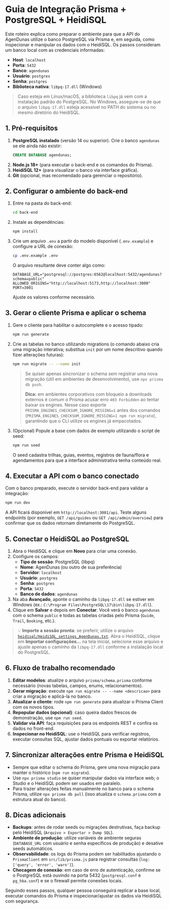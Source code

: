 # Guia de Integração Prisma + PostgreSQL + HeidiSQL

Este roteiro explica como preparar o ambiente para que a API do AgenDunas utilize o banco PostgreSQL via Prisma e, em seguida, como inspecionar e manipular os dados com o HeidiSQL. Os passos consideram um banco local com as credenciais informadas:

- **Host**: `localhost`
- **Porta**: `5432`
- **Banco**: `agendunas`
- **Usuário**: `postgres`
- **Senha**: `postgres`
- **Biblioteca nativa**: `libpq-17.dll` (Windows)

> Caso esteja em Linux/macOS, a biblioteca `libpq` já vem com a instalação padrão do PostgreSQL. No Windows, assegure-se de que o arquivo `libpq-17.dll` esteja acessível no PATH do sistema ou no mesmo diretório do HeidiSQL.

## 1. Pré-requisitos

1. **PostgreSQL instalado** (versão 14 ou superior). Crie o banco `agendunas` se ele ainda não existir:
   ```sql
   CREATE DATABASE agendunas;
   ```
2. **Node.js 18+** (para executar o back-end e os comandos do Prisma).
3. **HeidiSQL 12+** (para visualizar o banco via interface gráfica).
4. **Git** (opcional, mas recomendado para gerenciar o repositório).

## 2. Configurar o ambiente do back-end

1. Entre na pasta do back-end:
   ```bash
   cd back-end
   ```
2. Instale as dependências:
   ```bash
   npm install
   ```
3. Crie um arquivo `.env` a partir do modelo disponível (`.env.example`) e configure a URL de conexão:
   ```bash
   cp .env.example .env
   ```
   O arquivo resultante deve conter algo como:
   ```env
   DATABASE_URL="postgresql://postgres:6562@localhost:5432/agendunas?schema=public"
   ALLOWED_ORIGINS="http://localhost:5173,http://localhost:3000"
   PORT=3001
   ```
   Ajuste os valores conforme necessário.

## 3. Gerar o cliente Prisma e aplicar o schema

1. Gere o cliente para habilitar o autocomplete e o acesso tipado:
   ```bash
   npm run generate
   ```
2. Crie as tabelas no banco utilizando migrations (o comando abaixo cria uma migração interativa; substitua `init` por um nome descritivo quando fizer alterações futuras):
   ```bash
   npm run migrate -- --name init
   ```
   > Se quiser apenas sincronizar o schema sem registrar uma nova migração (útil em ambientes de desenvolvimento), use `npx prisma db push`.
   >
   > **Dica:** em ambientes corporativos com bloqueio a downloads externos é comum o Prisma acusar erro `403 Forbidden` ao tentar baixar os engines. Nesse caso exporte `PRISMA_ENGINES_CHECKSUM_IGNORE_MISSING=1` antes dos comandos (`PRISMA_ENGINES_CHECKSUM_IGNORE_MISSING=1 npm run migrate`), garantindo que o CLI utilize os engines já empacotados.
3. (Opcional) Popule a base com dados de exemplo utilizando o script de seed:
   ```bash
   npm run seed
   ```
   O seed cadastra trilhas, guias, eventos, registros de fauna/flora e agendamentos para que a interface administrativa tenha conteúdo real.

## 4. Executar a API com o banco conectado

Com o banco preparado, execute o servidor back-end para validar a integração:
```bash
npm run dev
```
A API ficará disponível em `http://localhost:3001/api`. Teste alguns endpoints (por exemplo, `GET /api/guides` ou `GET /api/admin/overview`) para confirmar que os dados retornam diretamente do PostgreSQL.

## 5. Conectar o HeidiSQL ao PostgreSQL

1. Abra o HeidiSQL e clique em **Novo** para criar uma conexão.
2. Configure os campos:
   - **Tipo de sessão**: PostgreSQL (libpq)
   - **Nome**: AgenDunas (ou outro de sua preferência)
   - **Servidor**: `localhost`
   - **Usuário**: `postgres`
   - **Senha**: `postgres`
   - **Porta**: `5432`
   - **Banco de dados**: `agendunas`
3. Na aba **Avançado**, aponte o caminho da `libpq-17.dll` se estiver em Windows (ex.: `C:\Program Files\PostgreSQL\17\bin\libpq-17.dll`).
4. Clique em **Salvar** e depois em **Conectar**. Você verá o banco `agendunas` com o schema `public` e todas as tabelas criadas pelo Prisma (`Guide`, `Trail`, `Booking`, etc.).

> 💡 **Importe a sessão pronta**: se preferir, utilize o arquivo [`heidisql/HeidiSQL_settings_AgenDunas.txt`](heidisql/HeidiSQL_settings_AgenDunas.txt). Abra o HeidiSQL, clique em **Importar configurações...** na tela inicial, selecione esse arquivo e ajuste apenas o caminho da `libpq-17.dll` conforme a instalação local do PostgreSQL.

## 6. Fluxo de trabalho recomendado

1. **Editar modelos**: atualize o arquivo `prisma/schema.prisma` conforme necessário (novas tabelas, campos, enums, relacionamentos).
2. **Gerar migração**: execute `npm run migrate -- --name <descricao>` para criar a migração e aplicá-la no banco.
3. **Atualizar o cliente**: rode `npm run generate` para atualizar o Prisma Client com os novos tipos.
4. **Repopular dados (opcional)**: caso queira dados frescos de demonstração, use `npm run seed`.
5. **Validar via API**: faça requisições para os endpoints REST e confira os dados no front-end.
6. **Inspecionar no HeidiSQL**: use o HeidiSQL para verificar registros, executar consultas SQL, ajustar dados pontuais ou exportar relatórios.

## 7. Sincronizar alterações entre Prisma e HeidiSQL

- Sempre que editar o schema do Prisma, gere uma nova migração para manter o histórico (`npm run migrate`).
- Use `npx prisma studio` se quiser manipular dados via interface web; o Studio e o HeidiSQL podem ser usados em paralelo.
- Para trazer alterações feitas manualmente no banco para o schema Prisma, utilize `npx prisma db pull` (isso atualiza o `schema.prisma` com a estrutura atual do banco).

## 8. Dicas adicionais

- **Backups**: antes de rodar seeds ou migrações destrutivas, faça backup pelo HeidiSQL (`Arquivo > Exportar > Dump SQL`).
- **Ambiente de produção**: utilize variáveis de ambiente seguras (`DATABASE_URL` com usuário e senha específicos de produção) e desative seeds automáticos.
- **Observabilidade**: os logs do Prisma podem ser habilitados ajustando o `PrismaClient` em `src/lib/prisma.js` para registrar consultas (`log: ['query', 'error', 'warn']`).
- **Checagem de conexão**: em caso de erro de autenticação, confirme se o PostgreSQL está ouvindo na porta 5432 (`postgresql.conf` e `pg_hba.conf`) e se o firewall permite conexões locais.

Seguindo esses passos, qualquer pessoa conseguirá replicar a base local, executar comandos do Prisma e inspecionar/ajustar os dados via HeidiSQL com segurança.
